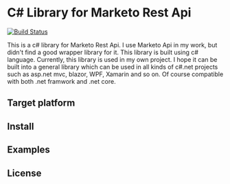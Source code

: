 # C# Library for Marketo Rest Api

[![Build Status](https://yehanghan.visualstudio.com/MarketoApi/_apis/build/status/MarketoApi-ASP.NET-CI?branchName=develop)](https://yehanghan.visualstudio.com/MarketoApi/_build/latest?definitionId=3&branchName=develop)

This is a c# library for Marketo Rest Api. I use Marketo Api in my work, but didn't find a good 
wrapper library for it. This library is built using c# language. Currently, this library is used in my own project. I hope it can be built into a general library which can be used in all kinds of c#.net projects such as asp.net mvc, blazor, WPF, Xamarin and so on. Of course compatible with both .net framwork and .net core.


## Target platform


## Install

## Examples

## License



